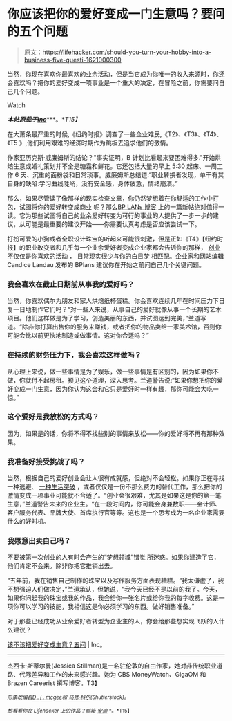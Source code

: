 # 你应该把你的爱好变成一门生意吗？要问的五个问题

> 原文：<https://lifehacker.com/should-you-turn-your-hobby-into-a-business-five-questi-1621000300>

当然，你现在喜欢你最喜欢的业余活动，但是当它成为你唯一的收入来源时，你还会喜欢吗？把你的爱好变成一项事业是一个重大的决定，在冒险之前，你需要问自己几个问题。

Watch

***本帖原载于***[***Inc***](http://www.inc.com/jessica-stillman/should-you-turn-your-hobby-into-a-business-5-questions-to-ask.html)***。**T15】*

在大萧条最严重的时候,《纽约时报》调查了一些企业难民,《T2》、《T3》、《T4》、《T5 》,他们利用艰难的经济时期作为跳板去追求他们的激情。

作家亚历克斯·威廉姆斯的结论？"事实证明，B 计划比看起来要困难得多."开始烘焙生意或婚礼策划并不全是糖霜和鲜花。它还包括大量的早上 5:30 起床、一周工作 6 天、沉重的面粉袋和日常琐事。威廉姆斯总结道:“职业转换者发现，单干有其自身的缺陷:学习曲线陡峭，没有安全感，身体疲惫，情绪崩溃。”

那么，如果尽管读了像那样的现实检查文章，你仍然梦想着在你舒适的工作中打包，试图将你的爱好转变成商业 呢？那么[BP LANs 博客](http://articles.bplans.com/how-to-turn-your-hobby-into-a-business/) 上的一篇新帖绝对值得一读。它为那些试图将自己的业余爱好转变为可行的事业的人提供了一步一步的建议，从可能是最重要的建议开始——你需要认真考虑是否应该尝试一下。

打扮可爱的小狗或者全职设计珠宝的听起来可能很刺激，但是正如《T4》【纽约时报】的职业改变者和几乎每一个业余爱好者变成企业家都会告诉你的那样， [创业不仅仅是你喜欢的活动](http://www.inc.com/jessica-stillman/5-things-no-one-tells-you-before-you-start-a-business.html) ， [日常现实很少与你的白日梦](http://lifehacker.com/five-things-i-wish-i-had-known-when-i-started-working-f-1497900668) 相匹配。企业家和网站编辑 Candice Landau 发布的 BPlans 建议你在开始之前问自己几个关键问题。

### 我会喜欢在截止日期前从事我的爱好吗？

当然，你喜欢偶尔为朋友和家人烘焙纸杯蛋糕。你会喜欢连续几年在时间压力下日复一日地制作它们吗？“对一些人来说，从事自己的爱好就像从事一个长期的艺术项目。他们这样做是为了学习，创造美丽的东西，并试图达到完美，”兰道写道。“除非你打算出售你的服务来赚钱，或者把你的物品卖给一家美术馆，否则你可能会比以前更快地制造或做事情。这对你合适吗？”

### 在持续的财务压力下，我会喜欢这样做吗？

从心理上来说，做一些事情是为了娱乐，做一些事情是有区别的，因为如果你不做，你就付不起房租。预见这个道理，深入思考。兰道警告说:“如果你想把你的爱好变成一门生意，因为你认为这会和它只是爱好时一样有趣，那你可能会大吃一惊。”

### 这个爱好是我放松的方式吗？

因为，如果是的话，你将不得不找些别的事情来放松——你的爱好将不再有那种效果。

### 我准备好接受挑战了吗？

当然，根据自己的爱好创业会让人很有成就感，但绝对不会轻松。如果你正在寻找一种逃避、 [一种生活突破](http://www.inc.com/jessica-stillman/gap-years-are-for-grownups-too.html) ，或者仅仅是一份不那么费力的替代工作，那么把你的激情变成一项事业可能就不合适了。“创业会很艰难，尤其是如果这是你的第一笔生意，”兰道警告未来的企业主。“在一段时间内，你可能会身兼数职——会计师、客户服务代表、品牌大使、首席执行官等等。这也是一个思考成为一名企业家需要什么的好时机。

### 我愿意出卖自己吗？

不要被第一次创业的人有时会产生的“梦想领域”错觉 所迷惑。如果你建造了它，他们肯定不会来。除非你把它推销出去。

“五年前，我在销售自己制作的珠宝以及写作服务方面表现糟糕。“我太谦虚了，我不想强迫人们做决定，”兰道承认，但她说，“我今天已经不是以前的我了。今天，如果你问起我的珠宝或我的作品，我会给你一张名片或给你我的每字收费。这是一项你可以学习的技能，我相信这是你必须学习的东西。做好销售准备。”

对于那些已经成功从业余爱好者转型为企业主的人，你会给那些想实现飞跃的人什么建议？

[该不该把爱好变成生意？五问](http://www.inc.com/jessica-stillman/should-you-turn-your-hobby-into-a-business-5-questions-to-ask.html) | Inc。

* * *

杰西卡·斯蒂尔曼(Jessica Stillman)是一名驻伦敦的自由作家，她对非传统职业道路、代际差异和工作的未来感兴趣。她为 CBS MoneyWatch、GigaOM 和 Brazen Careerist 撰写博客。T3】

<small>*形象改编自*</small>[<small>*D . j . mcgee*</small>](http://www.shutterstock.com/pic.mhtml?id=97100171&src=id)<small>*和*</small> [<small>*马修·科尔*</small>](http://www.shutterstock.com/pic.mhtml?id=145441639&src=id)<small>*(Shutterstock)。*</small>

<small>*想看看你在 Lifehacker 上的作品？邮箱*</small> [<small>*安迪*</small>](mailto:andy@lifehacker.com) <small>*。*T15】</small>